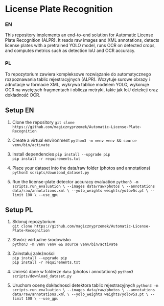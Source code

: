 # License Plate Recognition 

### EN
This repository implements an end-to-end solution for Automatic License Plate Recognition (ALPR). It reads raw images and XML annotations, detects license plates with a pretrained YOLO model, runs OCR on detected crops, and computes metrics such as detection IoU and OCR accuracy.
### PL
To repozytorium zawiera kompleksowe rozwiązanie do automatycznego rozpoznawania tablic rejestracyjnych (ALPR). Wczytuje surowe obrazy i adnotacje w formacie XML, wykrywa tablice modelem YOLO, wykonuje OCR na wyciętych fragmentach i oblicza metryki, takie jak IoU detekcji oraz dokładność OCR.

## Setup EN

1. Clone the repository
   `git clone https://github.com/magicznyprzemek/Automatic-License-Plate-Recognition`

2. Create a virtual environment
   `python3 -m venv venv && source venv/bin/activate`

3. Install dependencies 
   `pip install --upgrade pip`  
   `pip install -r requirements.txt`

4. Place your dataset into the data/raw folder (photos and annotations)
   `python3 scripts/download_dataset.py`

6. Run the license-plate detector accuracy evaluation
   `python3 -m scripts.run_evaluation \
  --images data/raw/photos \
  --annotations data/raw/annotations.xml \
  --yolo_weights weights/yolov5s.pt \
  --limit 100 \
  --use_gpu`

## Setup PL

1. Sklonuj repozytorium  
   `git clone https://github.com/magicznyprzemek/Automatic-License-Plate-Recognition`

2. Stwórz wirtualne środowisko  
   `python3 -m venv venv && source venv/bin/activate`

3. Zainstaluj zależności  
   `pip install --upgrade pip`  
   `pip install -r requirements.txt`

4. Umieść dane w folderze `data` (photos i annotations) 
   `python3 scripts/download_dataset.py`

6. Uruchom ocenę dokładnosci detektora tablic rejestracyjnych
   `python3 -m scripts.run_evaluation \
  --images data/raw/photos \
  --annotations data/raw/annotations.xml \
  --yolo_weights weights/yolov5s.pt \
  --limit 100 \
  --use_gpu`
